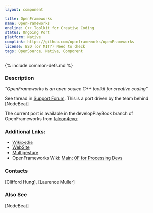 ```yaml
---
layout: component

title: OpenFrameworks
name: OpenFrameworks
oneline: C++ Toolkit for Creative Coding
status: Ongoing Port
platform: Native
complink: https://github.com/openframeworks/openFrameworks
license: BSD (or MIT?) Need to check
tags: OpenSource, Native, Component
---
```

{% include common-defs.md %}

### Description
<em>"OpenFrameworks is an open source C++ toolkit for creative coding"</em>

See thread in [Support Forum](http://supportforums.blackberry.com/t5/Native-SDK-for-BlackBerry-Tablet/Porting-openFrameworks-need-help-with-the-audio-QSA-part/td-p/1641151). This is a port driven by the team behind [NodeBeat]

The current port is available in the developPlayBook branch of OpenFrameworks from [falcon4ever](http://github.com/falcon4ever/openFrameworks/commits/developPlayBook)


### Additional Lnks:
* [Wikipedia](http://en.wikipedia.org/wiki/OpenFrameworks)
* [WebSite](http://www.openframeworks.cc/)
* [Multigesture](http://www.multigesture.net/)
* OpenFrameworks Wiki: [Main](http://wiki.openframeworks.cc/index.php?title=Main_Page); [OF for Processing Devs](http://wiki.openframeworks.cc/index.php?title=OF_for_Processing_users)

### Contacts
[Clifford Hung], [Laurence Muller]

### Also See
[NodeBeat]